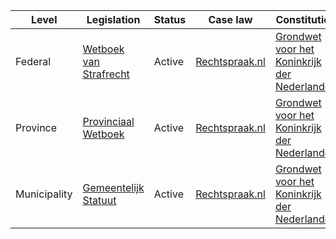 | Level | Legislation | Status | Case law | Constitution |
|---|---|---|---|---|
| Federal | [Wetboek van Strafrecht](https://wetten.overheid.nl/BWBR0009494/2023-01-01) | Active | [Rechtspraak.nl](https://www.rechtspraak.nl/) | [Grondwet voor het Koninkrijk der Nederlanden](https://wetten.overheid.nl/BWBR0009494/2023-01-01) |
| Province | [Provinciaal Wetboek](https://wetten.overheid.nl/BWBR0032216/2023-01-01) | Active | [Rechtspraak.nl](https://www.rechtspraak.nl/) | [Grondwet voor het Koninkrijk der Nederlanden](https://wetten.overheid.nl/BWBR0009494/2023-01-01) |
| Municipality | [Gemeentelijk Statuut](https://wetten.overheid.nl/BWBR0033226/2023-01-01) | Active | [Rechtspraak.nl](https://www.rechtspraak.nl/) | [Grondwet voor het Koninkrijk der Nederlanden](https://wetten.overheid.nl/BWBR0009494/2023-01-01) |